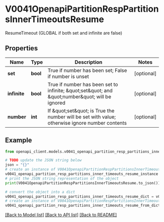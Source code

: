 # V0041OpenapiPartitionRespPartitionsInnerTimeoutsResume

ResumeTimeout (GLOBAL if both set and infinite are false)

## Properties

Name | Type | Description | Notes
------------ | ------------- | ------------- | -------------
**set** | **bool** | True if number has been set; False if number is unset | [optional] 
**infinite** | **bool** | True if number has been set to infinite; \&quot;set\&quot; and \&quot;number\&quot; will be ignored | [optional] 
**number** | **int** | If \&quot;set\&quot; is True the number will be set with value; otherwise ignore number contents | [optional] 

## Example

```python
from openapi_client.models.v0041_openapi_partition_resp_partitions_inner_timeouts_resume import V0041OpenapiPartitionRespPartitionsInnerTimeoutsResume

# TODO update the JSON string below
json = "{}"
# create an instance of V0041OpenapiPartitionRespPartitionsInnerTimeoutsResume from a JSON string
v0041_openapi_partition_resp_partitions_inner_timeouts_resume_instance = V0041OpenapiPartitionRespPartitionsInnerTimeoutsResume.from_json(json)
# print the JSON string representation of the object
print(V0041OpenapiPartitionRespPartitionsInnerTimeoutsResume.to_json())

# convert the object into a dict
v0041_openapi_partition_resp_partitions_inner_timeouts_resume_dict = v0041_openapi_partition_resp_partitions_inner_timeouts_resume_instance.to_dict()
# create an instance of V0041OpenapiPartitionRespPartitionsInnerTimeoutsResume from a dict
v0041_openapi_partition_resp_partitions_inner_timeouts_resume_from_dict = V0041OpenapiPartitionRespPartitionsInnerTimeoutsResume.from_dict(v0041_openapi_partition_resp_partitions_inner_timeouts_resume_dict)
```
[[Back to Model list]](../README.md#documentation-for-models) [[Back to API list]](../README.md#documentation-for-api-endpoints) [[Back to README]](../README.md)


